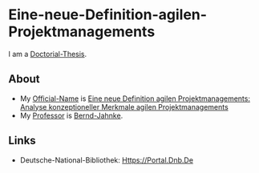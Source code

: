 # Eine-neue-Definition-agilen-Projektmanagements

I am a [Doctorial-Thesis](640007.md).

## About

- My [Official-Name](611003.md) is [Eine neue Definition agilen Projektmanagements: Analyse konzeptioneller Merkmale agilen Projektmanagements](71000024.md)
- My [Professor](202000005.md) is [Bernd-Jahnke](1971091140.md).

## Links

- Deutsche-National-Bibliothek: [Https://Portal.Dnb.De](https://portal.dnb.de/opac.htm?method=simpleSearch&cqlMode=true&query=idn%3D1064708382)
